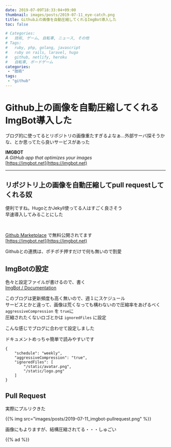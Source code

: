 ```yaml
---
date: 2019-07-09T18:33:04+09:00
thumbnail: images/posts/2019-07-11_eye-catch.png
title: Github上の画像を自動圧縮してくれるImgBot導入した
toc: false

# Categories:
#   技術, ゲーム, 自転車, ニュース, その他
# Tags:
#   ruby, php, golang, javascript
#   ruby on rails, laravel, hugo
#   github, netlify, heroku
#   自転車, ボードゲーム
categories:
 - "技術"
tags:
 - "github"
---
```



# Github上の画像を自動圧縮してくれるImgBot導入した

ブログ的に使ってるとリポジトリの画像重たすぎるよなぁ…外部サーバ探そうかな、とか思ってたら良いサービスがあった 

__IMGBOT__  
_A GitHub app that optimizes your images_  
[https://imgbot.net](https://imgbot.net)

* * *

## リポジトリ上の画像を自動圧縮してpull requestしてくれる奴

便利ですね。HugoとかJekyll使ってる人はすごく良さそう  
早速導入してみることにした

<br>

[Github Marketplace](https://github.com/marketplace) で無料公開されてます  
[https://imgbot.net](https://imgbot.net)

Githubとの連携は、ポチポチ押すだけで何も無いので割愛

## ImgBotの設定

色々と設定ファイルが書けるので、書く  
[ImgBot / Documentation](https://imgbot.net/docs/)


このブログは更新頻度も高く無いので、週１にスケジュール  
サービスとかと違って、画像は荒くなっても構わないので圧縮率をあげるべく
<code>aggressiveCompression</code> を <code>true</code>に  
圧縮されたくないロゴとかは <code>ignoredFiles</code> に設定

こんな感じでブログに合わせて設定しました 

ドキュメントめっちゃ簡単で読みやすいです
```
{
    "schedule": "weekly",
    "aggressiveCompression": "true",
    "ignoredFiles": [
        "/static/avatar.png",
        "/static/logo.png"
    ]
}
```

## Pull Request

実際にプルリクきた

{{% img src="images/posts/2019-07-11_imgbot-pullrequest.png" %}}

画像にもよりますが、結構圧縮されてる・・・しゅごい

{{% ad %}}